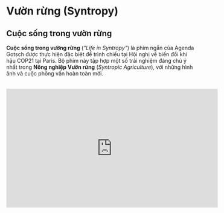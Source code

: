 # Vườn rừng (Syntropy)

## Cuộc sống trong vườn rừng

**Cuộc sống trong vường rừng** (*"Life in Syntropy"*) là phim ngắn của Agenda Gotsch được thực hiện đặc biệt để trình chiếu tại Hội nghị về biến đổi khí hậu COP21 tại Paris. Bộ phim này tập hợp một số trải nghiệm đáng chú ý nhất trong **Nông nghiệp Vườn rừng** (*Syntropic Agriculture*), với những hình ảnh và cuộc phỏng vấn hoàn toàn mới.

<div style="margin: 2rem auto; ">
<iframe style="display: block; margin: auto;" width="560" height="315" src="https://www.youtube.com/embed/gSPNRu4ZPvE?hl=vi&cc_lang=vi&cc_lang_pref=vi&cc_load_policy=1" title="YouTube video player" frameborder="0" allow="accelerometer; autoplay; clipboard-write; encrypted-media; gyroscope; picture-in-picture; web-share" allowfullscreen></iframe>
</div>